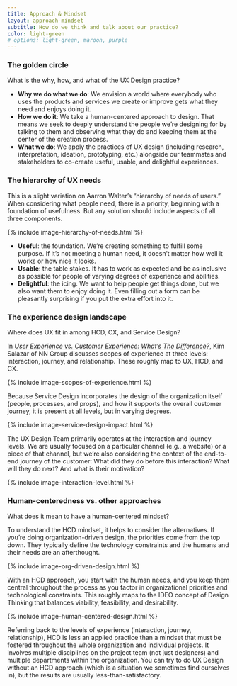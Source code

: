 ```yaml
---
title: Approach & Mindset
layout: approach-mindset
subtitle: How do we think and talk about our practice?
color: light-green
# options: light-green, maroon, purple
---
```


### The golden circle

What is the why, how, and what of the UX Design practice?

-   **Why we do what we do**: We envision a world where everybody who uses the products and services we create or improve gets what they need and enjoys doing it.
-   **How we do it**: We take a human-centered approach to design. That means we seek to deeply understand the people we’re designing for by talking to them and observing what they do and keeping them at the center of the creation process.
-   **What we do**: We apply the practices of UX design (including research, interpretation, ideation, prototyping, etc.) alongside our teammates and stakeholders to co-create useful, usable, and delightful experiences.

### The hierarchy of UX needs

This is a slight variation on Aarron Walter’s “hierarchy of needs of users.” When considering what people need, there is a priority, beginning with a foundation of usefulness. But any solution should include aspects of all three components.  

{% include image-hierarchy-of-needs.html %}

-   **Useful**: the foundation. We’re creating something to fulfill some purpose. If it’s not meeting a human need, it doesn’t matter how well it works or how nice it looks.
-   **Usable**: the table stakes. It has to work as expected and be as inclusive as possible for people of varying degrees of experience and abilities.
-   **Delightful**: the icing. We want to help people get things done, but we also want them to enjoy doing it. Even filling out a form can be pleasantly surprising if you put the extra effort into it.

### The experience design landscape

Where does UX fit in among HCD, CX, and Service Design?  

In [_User Experience vs. Customer Experience: What’s The Difference?_](https://www.nngroup.com/articles/ux-vs-cx/), Kim Salazar of NN Group discusses scopes of experience at three levels: interaction, journey, and relationship. These roughly map to UX, HCD, and CX.

{% include image-scopes-of-experience.html %}

Because Service Design incorporates the design of the organization itself (people, processes, and props), and how it supports the overall customer journey, it is present at all levels, but in varying degrees.

{% include image-service-design-impact.html %}

The UX Design Team primarily operates at the interaction and journey levels. We are usually focused on a particular channel (e.g., a website) or a piece of that channel, but we’re also considering the context of the end-to-end journey of the customer: What did they do before this interaction? What will they do next? And what is their motivation?

{% include image-interaction-level.html %}

### Human-centeredness vs. other approaches

What does it mean to have a human-centered mindset?  

To understand the HCD mindset, it helps to consider the alternatives. If you’re doing organization-driven design, the priorities come from the top down. They typically define the technology constraints and the humans and their needs are an afterthought.

{% include image-org-driven-design.html %}

With an HCD approach, you start with the human needs, and you keep them central throughout the process as you factor in organizational priorities and technological constraints. This roughly maps to the IDEO concept of Design Thinking that balances viability, feasibility, and desirability.

{% include image-human-centered-design.html %}

Referring back to the levels of experience (interaction, journey, relationship), HCD is less an applied practice than a mindset that must be fostered throughout the whole organization and individual projects. It involves multiple disciplines on the project team (not just designers) and multiple departments within the organization. You can try to do UX Design without an HCD approach (which is a situation we sometimes find ourselves in), but the results are usually less-than-satisfactory.
